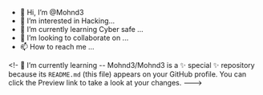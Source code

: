 - 👋 Hi, I’m @Mohnd3
- 👀 I’m interested in Hacking...
- 🌱 I’m currently learning Cyber ​​safe ...
- 💞️ I’m looking to collaborate on ...
- 📫 How to reach me ...

<!- 🌱 I’m currently learning --
Mohnd3/Mohnd3 is a ✨ special ✨ repository because its `README.md` (this file) appears on your GitHub profile.
You can click the Preview link to take a look at your changes.
--->
